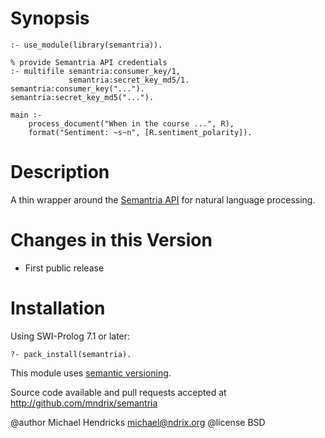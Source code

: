 # Synopsis

    :- use_module(library(semantria)).

    % provide Semantria API credentials
    :- multifile semantria:consumer_key/1,
                 semantria:secret_key_md5/1.
    semantria:consumer_key("...").
    semantria:secret_key_md5("...").

    main :-
        process_document("When in the course ...", R),
        format("Sentiment: ~s~n", [R.sentiment_polarity]).

# Description

A thin wrapper around the [Semantria API](https://semantria.com/) for natural language processing.

# Changes in this Version

  * First public release

# Installation

Using SWI-Prolog 7.1 or later:

    ?- pack_install(semantria).

This module uses [semantic versioning](http://semver.org/).

Source code available and pull requests accepted at
http://github.com/mndrix/semantria

@author Michael Hendricks <michael@ndrix.org>
@license BSD
